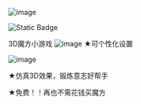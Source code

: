 ![image](https://github.com/tianhukj/3D-cube/assets/166341634/891b0140-9614-4646-9354-6060a7baccbe)


![Static Badge](https://img.shields.io/badge/build-passing-brightgreen)

3D魔方小游戏
![image](https://github.com/tianhukj/cc/assets/166341634/36090d1f-6a45-42db-bd28-11f3ff030cad)
★可个性化设置


![image](https://github.com/tianhukj/cc/assets/166341634/6f4749a3-aa19-4cdf-bb4e-ade96d128d82)


★仿真3D效果，锻炼意志好帮手


★免费！！再也不需花钱买魔方



